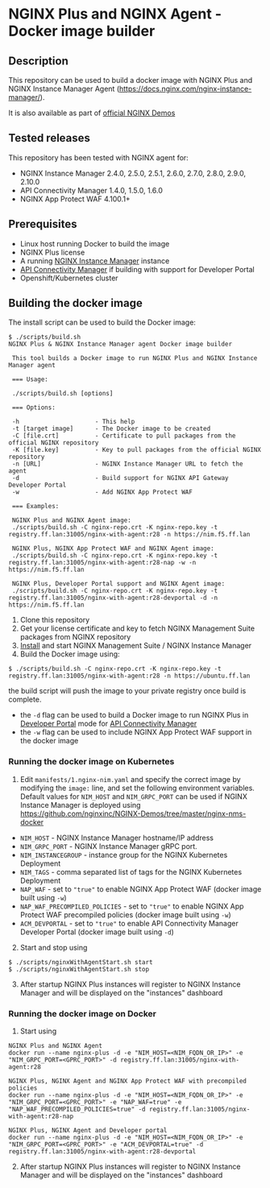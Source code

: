 # NGINX Plus and NGINX Agent - Docker image builder

## Description

This repository can be used to build a docker image with NGINX Plus and NGINX Instance Manager Agent (https://docs.nginx.com/nginx-instance-manager/).

It is also available as part of [official NGINX Demos](https://github.com/nginxinc/NGINX-Demos/tree/master/nginx-agent-docker)

## Tested releases

This repository has been tested with NGINX agent for:

- NGINX Instance Manager 2.4.0, 2.5.0, 2.5.1, 2.6.0, 2.7.0, 2.8.0, 2.9.0, 2.10.0
- API Connectivity Manager 1.4.0, 1.5.0, 1.6.0
- NGINX App Protect WAF 4.100.1+

## Prerequisites

- Linux host running Docker to build the image
- NGINX Plus license
- A running [NGINX Instance Manager](https://docs.nginx.com/nginx-instance-manager/) instance
- [API Connectivity Manager](https://docs.nginx.com/nginx-management-suite/acm/about/architecture/) if building with support for Developer Portal
- Openshift/Kubernetes cluster

## Building the docker image

The install script can be used to build the Docker image:

```
$ ./scripts/build.sh 
NGINX Plus & NGINX Instance Manager agent Docker image builder

 This tool builds a Docker image to run NGINX Plus and NGINX Instance Manager agent

 === Usage:

 ./scripts/build.sh [options]

 === Options:

 -h                     - This help
 -t [target image]      - The Docker image to be created
 -C [file.crt]          - Certificate to pull packages from the official NGINX repository
 -K [file.key]          - Key to pull packages from the official NGINX repository
 -n [URL]               - NGINX Instance Manager URL to fetch the agent
 -d                     - Build support for NGINX API Gateway Developer Portal
 -w                     - Add NGINX App Protect WAF

 === Examples:

 NGINX Plus and NGINX Agent image:
 ./scripts/build.sh -C nginx-repo.crt -K nginx-repo.key -t registry.ff.lan:31005/nginx-with-agent:r28 -n https://nim.f5.ff.lan

 NGINX Plus, NGINX App Protect WAF and NGINX Agent image:
 ./scripts/build.sh -C nginx-repo.crt -K nginx-repo.key -t registry.ff.lan:31005/nginx-with-agent:r28-nap -w -n https://nim.f5.ff.lan

 NGINX Plus, Developer Portal support and NGINX Agent image:
 ./scripts/build.sh -C nginx-repo.crt -K nginx-repo.key -t registry.ff.lan:31005/nginx-with-agent:r28-devportal -d -n https://nim.f5.ff.lan 
```

1. Clone this repository
2. Get your license certificate and key to fetch NGINX Management Suite packages from NGINX repository
3. [Install](https://docs.nginx.com/nginx-management-suite/) and start NGINX Management Suite / NGINX Instance Manager
4. Build the Docker image using:

```
$ ./scripts/build.sh -C nginx-repo.crt -K nginx-repo.key -t registry.ff.lan:31005/nginx-with-agent:r28 -n https://ubuntu.ff.lan
```

the build script will push the image to your private registry once build is complete.

- the `-d` flag can be used to build a Docker image to run NGINX Plus in [Developer Portal](https://docs.nginx.com/nginx-management-suite/admin-guides/installation/on-prem/install-guide/#install-developer-portal) mode for [API Connectivity Manager](https://docs.nginx.com/nginx-management-suite/acm/about/architecture/)
- the `-w` flag can be used to include NGINX App Protect WAF support in the docker image

### Running the docker image on Kubernetes

1. Edit `manifests/1.nginx-nim.yaml` and specify the correct image by modifying the `image:` line, and set the following environment variables. Default values for `NIM_HOST` and `NIM_GRPC_PORT` can be used if NGINX Instance Manager is deployed using https://github.com/nginxinc/NGINX-Demos/tree/master/nginx-nms-docker
  - `NIM_HOST` - NGINX Instance Manager hostname/IP address
  - `NIM_GRPC_PORT` - NGINX Instance Manager gRPC port.
  - `NIM_INSTANCEGROUP` - instance group for the NGINX Kubernetes Deployment
  - `NIM_TAGS` - comma separated list of tags for the NGINX Kubernetes Deployment
  - `NAP_WAF` - set to `"true"` to enable NGINX App Protect WAF (docker image built using `-w`)
  - `NAP_WAF_PRECOMPILED_POLICIES` - set to `"true"` to enable NGINX App Protect WAF precompiled policies (docker image built using `-w`)
  - `ACM_DEVPORTAL` - set to `"true"` to enable API Connectivity Manager Developer Portal (docker image built using `-d`)

2. Start and stop using

```
$ ./scripts/nginxWithAgentStart.sh start
$ ./scripts/nginxWithAgentStart.sh stop
```

3. After startup NGINX Plus instances will register to NGINX Instance Manager and will be displayed on the "instances" dashboard

### Running the docker image on Docker

1. Start using

```
NGINX Plus and NGINX Agent
docker run --name nginx-plus -d -e "NIM_HOST=<NIM_FQDN_OR_IP>" -e "NIM_GRPC_PORT=<GPRC_PORT>" -d registry.ff.lan:31005/nginx-with-agent:r28

NGINX Plus, NGINX Agent and NGINX App Protect WAF with precompiled policies
docker run --name nginx-plus -d -e "NIM_HOST=<NIM_FQDN_OR_IP>" -e "NIM_GRPC_PORT=<GPRC_PORT>" -e "NAP_WAF=true" -e "NAP_WAF_PRECOMPILED_POLICIES=true" -d registry.ff.lan:31005/nginx-with-agent:r28-nap

NGINX Plus, NGINX Agent and Developer portal
docker run --name nginx-plus -d -e "NIM_HOST=<NIM_FQDN_OR_IP>" -e "NIM_GRPC_PORT=<GPRC_PORT>" -e "ACM_DEVPORTAL=true" -d registry.ff.lan:31005/nginx-with-agent:r28-devportal
```

2. After startup NGINX Plus instances will register to NGINX Instance Manager and will be displayed on the "instances" dashboard
